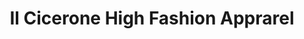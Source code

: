 ---
title: "Il Cicerone High Fashion Apprarel"
url: /hobbs/il-cicerone-high-fashion-apprarel/
shop: Kleidung
---
